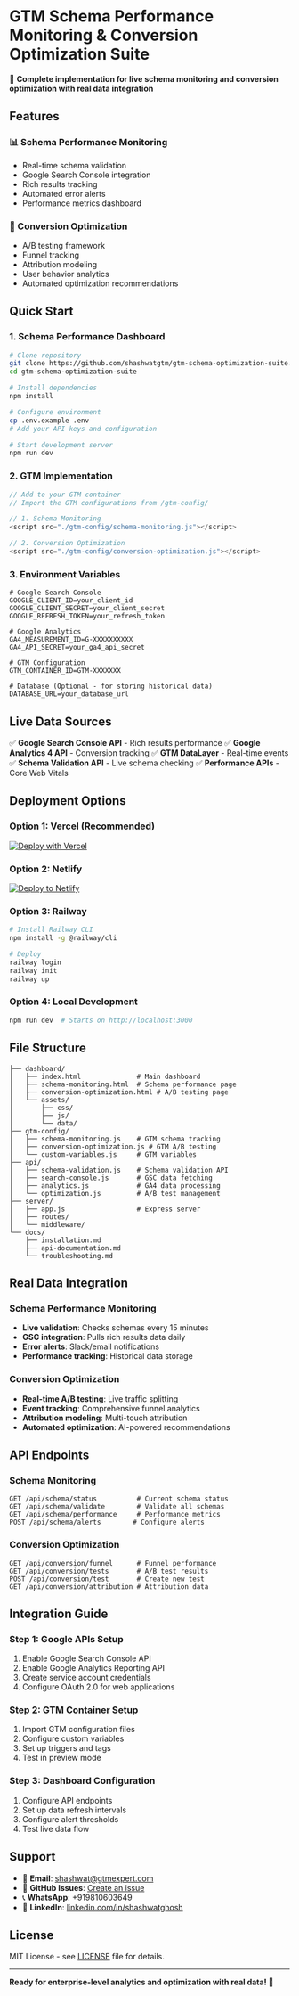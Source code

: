 # GTM Schema Performance Monitoring & Conversion Optimization Suite

🚀 **Complete implementation for live schema monitoring and conversion optimization with real data integration**

## Features

### 📊 Schema Performance Monitoring
- Real-time schema validation
- Google Search Console integration
- Rich results tracking
- Automated error alerts
- Performance metrics dashboard

### 🎯 Conversion Optimization
- A/B testing framework
- Funnel tracking
- Attribution modeling
- User behavior analytics
- Automated optimization recommendations

## Quick Start

### 1. Schema Performance Dashboard
```bash
# Clone repository
git clone https://github.com/shashwatgtm/gtm-schema-optimization-suite.git
cd gtm-schema-optimization-suite

# Install dependencies
npm install

# Configure environment
cp .env.example .env
# Add your API keys and configuration

# Start development server
npm run dev
```

### 2. GTM Implementation
```javascript
// Add to your GTM container
// Import the GTM configurations from /gtm-config/

// 1. Schema Monitoring
<script src="./gtm-config/schema-monitoring.js"></script>

// 2. Conversion Optimization
<script src="./gtm-config/conversion-optimization.js"></script>
```

### 3. Environment Variables
```env
# Google Search Console
GOOGLE_CLIENT_ID=your_client_id
GOOGLE_CLIENT_SECRET=your_client_secret
GOOGLE_REFRESH_TOKEN=your_refresh_token

# Google Analytics
GA4_MEASUREMENT_ID=G-XXXXXXXXXX
GA4_API_SECRET=your_ga4_api_secret

# GTM Configuration
GTM_CONTAINER_ID=GTM-XXXXXXX

# Database (Optional - for storing historical data)
DATABASE_URL=your_database_url
```

## Live Data Sources

✅ **Google Search Console API** - Rich results performance
✅ **Google Analytics 4 API** - Conversion tracking
✅ **GTM DataLayer** - Real-time events
✅ **Schema Validation API** - Live schema checking
✅ **Performance APIs** - Core Web Vitals

## Deployment Options

### Option 1: Vercel (Recommended)
[![Deploy with Vercel](https://vercel.com/button)](https://vercel.com/new/clone?repository-url=https://github.com/shashwatgtm/gtm-schema-optimization-suite)

### Option 2: Netlify
[![Deploy to Netlify](https://www.netlify.com/img/deploy/button.svg)](https://app.netlify.com/start/deploy?repository=https://github.com/shashwatgtm/gtm-schema-optimization-suite)

### Option 3: Railway
```bash
# Install Railway CLI
npm install -g @railway/cli

# Deploy
railway login
railway init
railway up
```

### Option 4: Local Development
```bash
npm run dev  # Starts on http://localhost:3000
```

## File Structure

```
├── dashboard/
│   ├── index.html              # Main dashboard
│   ├── schema-monitoring.html  # Schema performance page
│   ├── conversion-optimization.html # A/B testing page
│   └── assets/
│       ├── css/
│       ├── js/
│       └── data/
├── gtm-config/
│   ├── schema-monitoring.js    # GTM schema tracking
│   ├── conversion-optimization.js # GTM A/B testing
│   └── custom-variables.js     # GTM variables
├── api/
│   ├── schema-validation.js    # Schema validation API
│   ├── search-console.js       # GSC data fetching
│   ├── analytics.js            # GA4 data processing
│   └── optimization.js         # A/B test management
├── server/
│   ├── app.js                  # Express server
│   ├── routes/
│   └── middleware/
└── docs/
    ├── installation.md
    ├── api-documentation.md
    └── troubleshooting.md
```

## Real Data Integration

### Schema Performance Monitoring
- **Live validation**: Checks schemas every 15 minutes
- **GSC integration**: Pulls rich results data daily
- **Error alerts**: Slack/email notifications
- **Performance tracking**: Historical data storage

### Conversion Optimization
- **Real-time A/B testing**: Live traffic splitting
- **Event tracking**: Comprehensive funnel analytics
- **Attribution modeling**: Multi-touch attribution
- **Automated optimization**: AI-powered recommendations

## API Endpoints

### Schema Monitoring
```
GET /api/schema/status          # Current schema status
GET /api/schema/validate        # Validate all schemas
GET /api/schema/performance     # Performance metrics
POST /api/schema/alerts        # Configure alerts
```

### Conversion Optimization
```
GET /api/conversion/funnel      # Funnel performance
GET /api/conversion/tests       # A/B test results
POST /api/conversion/test       # Create new test
GET /api/conversion/attribution # Attribution data
```

## Integration Guide

### Step 1: Google APIs Setup
1. Enable Google Search Console API
2. Enable Google Analytics Reporting API
3. Create service account credentials
4. Configure OAuth 2.0 for web applications

### Step 2: GTM Container Setup
1. Import GTM configuration files
2. Configure custom variables
3. Set up triggers and tags
4. Test in preview mode

### Step 3: Dashboard Configuration
1. Configure API endpoints
2. Set up data refresh intervals
3. Configure alert thresholds
4. Test live data flow

## Support

- 📧 **Email**: shashwat@gtmexpert.com
- 💬 **GitHub Issues**: [Create an issue](https://github.com/shashwatgtm/gtm-schema-optimization-suite/issues)
- 📞 **WhatsApp**: +919810603649
- 🔗 **LinkedIn**: [linkedin.com/in/shashwatghosh](https://linkedin.com/in/shashwatghosh)

## License

MIT License - see [LICENSE](LICENSE) file for details.

---

**Ready for enterprise-level analytics and optimization with real data! 🚀**